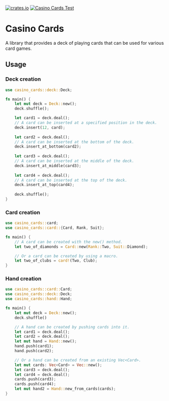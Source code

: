 [![crates.io](https://img.shields.io/crates/v/casino_cards.svg)](https://crates.io/crates/casino_cards) [![Casino Cards Test](https://github.com/winstonrc/casino/actions/workflows/rust.yml/badge.svg?job=casino_cards_test&branch=main)](https://github.com/winstonrc/casino/actions?query=workflow%3Arust+job%3Acasino_cards_test)


# Casino Cards

A library that provides a deck of playing cards that can be used for various card games.

## Usage

### Deck creation

```rust
use casino_cards::deck::Deck;

fn main() {
    let mut deck = Deck::new();
    deck.shuffle();

    let card1 = deck.deal();
    // A card can be inserted at a specified position in the deck.
    deck.insert(12, card);
    
    let card2 = deck.deal();
    // A card can be inserted at the bottom of the deck.
    deck.insert_at_bottom(card2);
    
    let card3 = deck.deal();
    // A card can be inserted at the middle of the deck.
    deck.insert_at_middle(card3);
    
    let card4 = deck.deal();
    // A card can be inserted at the top of the deck.
    deck.insert_at_top(card4);
    
    deck.shuffle();
}
```

### Card creation

```rust
use casino_cards::card;
use casino_cards::card::{Card, Rank, Suit};

fn main() {
    // A card can be created with the new() method.
    let two_of_diamonds = Card::new(Rank::Two, Suit::Diamond);

    // Or a card can be created by using a macro.
    let two_of_clubs = card!(Two, Club);
}
```

### Hand creation
```rust
use casino_cards::card::Card;
use casino_cards::deck::Deck;
use casino_cards::hand::Hand;

fn main() {
    let mut deck = Deck::new();
    deck.shuffle()

    // A hand can be created by pushing cards into it.
    let card1 = deck.deal();
    let card2 = deck.deal();
    let mut hand = Hand::new();
    hand.push(card1);
    hand.push(card2);

    // Or a hand can be created from an existing Vec<Card>.
    let mut cards: Vec<Card> = Vec::new();
    let card3 = deck.deal();
    let card4 = deck.deal();
    cards.push(card3);
    cards.push(card4);
    let mut hand2 = Hand::new_from_cards(cards);
}
```

